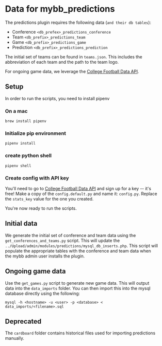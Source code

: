 # Data for mybb_predictions
The predictions plugin requires the following data (`and their db tables`):
* Conference `<db_prefex>_predictions_conference`
* Team `<db_prefix>_predictions_team`
* Game `<db_prefix>_predictions_game`
* Prediction `<db_prefix>_predictions_prediction`

The initial set of teams can be found in `teams.json`.  This includes the abbreviation of each team and the path to the team logo.

For ongoing game data, we leverage the [College Football Data API](https://api.collegefootballdata.com).

## Setup
In order to run the scripts, you need to install pipenv

### On a mac
`brew install pipenv`

### Initialize pip environment
`pipenv install`

### create python shell
`pipenv shell`

### Create config with API key
You'll need to go to [College Football Data API](https://api.collegefootballdata.com) and sign up for a key -- it's free!  Make a copy of the `config.default.py` and name it: `config.py`.  Replace the `stats_key` value for the one you created.

You're now ready to run the scripts.  

## Initial data
We generate the initial set of conference and team data using the `get_conferences_and_teams.py` script.  This will update the `../Upload/admin/modules/predictions/mysql_db_inserts.php`.  This script will populate the appropriate tables with the conference and team data when the mybb admin user installs the plugin.

## Ongoing game data
Use the `get_games.py` script to generate new game data.  This will output data into the `data_imports` folder.
You can then import this into the mysql database directly using the following:

`mysql -h <hostname> -u <user> -p <database> < data_imports/<filename>.sql`

## Deprecated
The `cardboard` folder contains historical files used for importing predictions manually.  

